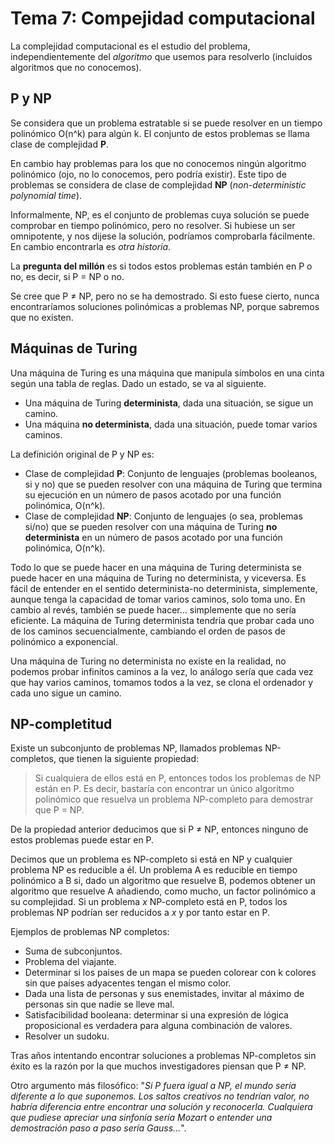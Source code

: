 # Tema 7: Compejidad computacional

La complejidad computacional es el estudio del problema, independientemente del *algoritmo* que usemos para resolverlo (incluidos algoritmos que no conocemos).

## P y NP

Se considera que un problema estratable si se puede resolver en un tiempo polinómico O(n^k) para algún k. El conjunto de estos problemas se llama clase de complejidad **P**.

En cambio hay problemas para los que no conocemos ningún algoritmo polinómico (ojo, no lo conocemos, pero podría existir). Este tipo de problemas se considera de clase de complejidad **NP** (*non-deterministic polynomial time*).

Informalmente, NP, es el conjunto de problemas cuya solución se puede comprobar en tiempo polinómico, pero no resolver. Si hubiese un ser omnipotente, y nos dijese la solución, podríamos comprobarla fácilmente. En cambio encontrarla es *otra historia*.

La **pregunta del millón** es si todos estos problemas están también en P o no, es decir, si P = NP o no.

Se cree que P ≠ NP, pero no se ha demostrado. Si esto fuese cierto, nunca encontraríamos soluciones polinómicas a problemas NP, porque sabremos que no existen.

## Máquinas de Turing

Una máquina de Turing es una máquina que manipula símbolos en una cinta según una tabla de reglas. Dado un estado, se va al siguiente.

- Una máquina de Turing **determinista**, dada una situación, se sigue un camino.
- Una máquina **no determinista**, dada una situación, puede tomar varios caminos.

La definición original de P y NP es:

- Clase de complejidad **P**: Conjunto de lenguajes (problemas booleanos, si y no) que se pueden resolver con una máquina de Turing que termina su ejecución en un número de pasos acotado por una función polinómica, O(n^k).
- Clase de complejidad **NP**: Conjunto de lenguajes (o sea, problemas si/no) que se pueden resolver con una máquina de Turing **no determinista** en un número de pasos acotado por una función polinómica, O(n^k).

Todo lo que se puede hacer en una máquina de Turing determinista se puede hacer en una máquina de Turing no determinista, y viceversa. Es fácil de entender en el sentido determinista-no determinista, simplemente, aunque tenga la capacidad de tomar varios caminos, solo toma uno. En cambio al revés, también se puede hacer... simplemente que no sería eficiente. La máquina de Turing determinista tendría que probar cada uno de los caminos secuencialmente, cambiando el orden de pasos de polinómico a exponencial.

Una máquina de Turing no determinista no existe en la realidad, no podemos probar infinitos caminos a la vez, lo análogo sería que cada vez que hay varios caminos, tomamos todos a la vez, se clona el ordenador y cada uno sigue un camino.

## NP-completitud

Existe un subconjunto de problemas NP, llamados problemas NP-completos, que tienen la siguiente propiedad:

> Si cualquiera de ellos está en P, entonces todos los problemas de NP están en P. Es decir, bastaría con encontrar un único algoritmo polinómico que resuelva un problema NP-completo para demostrar que P = NP.

De la propiedad anterior deducimos que si P ≠ NP, entonces ninguno de estos problemas puede estar en P.

Decimos que un problema es NP-completo si está en NP y cualquier problema NP es reducible a él. Un problema A es reducible en tiempo polinómico a B si, dado un algoritmo que resuelve B, podemos obtener un algoritmo que resuelve A añadiendo, como mucho, un factor polinómico a su complejidad. Si un problema *x* NP-completo está en P, todos los problemas NP podrían ser reducidos a *x* y por tanto estar en P.

Ejemplos de problemas NP completos:

- Suma de subconjuntos.
- Problema del viajante.
- Determinar si los paises de un mapa se pueden colorear con k colores sin que países adyacentes tengan el mismo color.
- Dada una lista de personas y sus enemistades, invitar al máximo de personas sin que nadie se lleve mal.
- Satisfacibilidad booleana: determinar si una expresión de lógica proposicional es verdadera para alguna combinación de valores.
- Resolver un sudoku.

Tras años intentando encontrar soluciones a problemas NP-completos sin éxito es la razón por la que muchos investigadores piensan que P ≠ NP.

Otro argumento más filosófico: "*Si P fuera igual a NP, el mundo sería diferente a lo que suponemos. Los saltos creativos no tendrían valor, no habría diferencia entre encontrar una solución y reconocerla. Cualquiera que pudiese apreciar una sinfonía sería Mozart o entender una demostración paso a paso sería Gauss...*".

